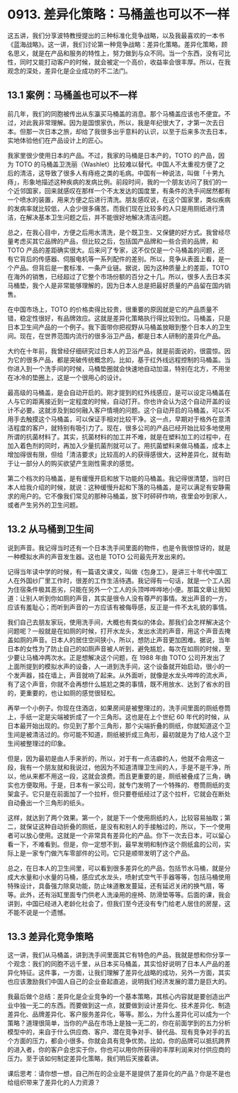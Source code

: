 # 0913. 差异化策略：马桶盖也可以不一样

这五讲，我们分享波特教授提出的三种标准化竞争战略，以及我最喜欢的一本书《蓝海战略》。这一讲，我们讨论第一种竞争战略：差异化策略。差异化策略，顾名思义，就是在产品和服务的特性上，努力做到与众不同。当一个东西，没有可比性，同时又能打动客户的时候，就会被定一个高价，收益率会很丰厚。所以，在我观念的深处，差异化是企业成功的不二法门。

## 13.1 案例：马桶盖也可以不一样

前几年，我们的同胞被传出从东瀛买马桶盖的消息。那个马桶盖应该也不便宜。不过，对此我非常理解。因为是国恨家仇，所以，我是年纪很大了，才第一次去日本。但那一次日本之旅，却给了我很多出乎意料的认识，以至于后来多次去日本，实地体验他们在产品设计上的匠心。

我家里很少使用日本的产品。不过，我家的马桶是日本产的，TOTO 的产品，因为 TOTO 的马桶盖卫洗丽（Washlet）比较难以替代。中国人不太重视方便了之后的清洁，这导致了很多人有痔疮之类的毛病。中国有一种说法，叫做「十男九痔」，形象地描述这种疾病的发病比例。前段时间，我的一个朋友访问了我们的一个近邻国家，回来就感叹在那样一个不太发达的国度里，有条件的洗手间居然都有一个喷水的装置，用来方便之后进行清洗。朋友感叹说，在这个国家里，类似疾病的发病率就比较低，人会少很多痛苦。而我们现在比较多的人只是用厕纸进行清洁，在解决基本卫生问题之后，并不能很好地解决清洁问题。

总之，在我心目中，方便之后用水清洗，是个既卫生、又保健的好方式。我曾经尽量考虑买其它品牌的产品，但比较之后，包括国产品牌和一些合资的品牌，和 TOTO 产品的差距确实很大。后来问了专家，这不仅仅是一个马桶盖的问题，还有它背后的传感器、伺服电机等一系列配件的差别。所以，竞争从表面上看，是一个产品。但背后是一套标准、一条产业链。据说，因为这种质量上的差距，TOTO 在海外的销售，已经超过了它整个市场份额的百分之十几。所以，很多人去日本买马桶垫，我个人是非常能够理解的，因为日本人总是把最好质量的产品留在国内销售。

在中国市场上，TOTO 的价格卖得比较贵，很重要的原因就是它的产品质量不错，稳定性很好，有品牌效应。这就是差异化策略执行得比较到位。马桶盖，只是日本卫生间产品的一个例子。我下面带你把视野从马桶盖放眼到整个日本人的卫生间。现在，在世界范围内流行的很多浴卫产品，都是日本人研制的差异化产品。

大约在十年前，我曾经仔细研究过日本人的卫浴产品，就是前面说的，很震惊。因为它的很多产品，都是突破传统概念的。比如，基于红外线远程控制的马桶盖。当你进入到一个洗手间的时候，马桶垫圈就会快速地自动加温，特别在北方，不用坐在冰冷的垫圈上，这是一个很用心的设计。

最高级的马桶盖，是会自动开启的。刚才提到的红外线感应，是可以设定马桶盖在人与它的距离接近到一定程度的时候，自动打开。你也许会认为这个自动开盖的设计不必要。这就涉及到如何融入客户情境的问题。这个自动开启的马桶盖，可以不用手去触摸这个马桶盖，可以保证手相对比较干净。这一点，早期对于格外在意清洁程度的客户，就特别有吸引力了。现在，很多公司的产品已经开始比较多地使用所谓的抗菌材料了。其实，抗菌材料的加工并不难，就是在塑料加工的过程中，在加入着色剂的同时，再加入少量抗菌剂就可以了。用抗菌塑料来做马桶盖，成本上增加得很有限，但给「清洁要求」比较高的人的获得感很大，这种差异化，就有助于让一部分人的购买欲望产生刚性需求的感觉。

第二个档次的马桶盖，是有缓慢开启和放下功能的马桶盖。我记得很清楚，当时日本人给我介绍的时候，就说：这种缓慢升起和下落的马桶盖，是可以满足有安静需求的用户的。它不像我们常见的那种马桶盖，放下时砰砰作响，夜里会吵到家人，或者产生另外的卫生问题。

## 13.2 从马桶到卫生间

说到声音。我记得当时还有一个日本洗手间里面的物件，也是令我很惊讶的，就是一种模拟水声的声音发生器。这也是 TOTO 公司最先开发出来的。

记得当年读中学的时候，有一篇语文课文，叫做《包身工》，是讲三十年代中国工人在外国纱厂里工作时，很差的工作生活待遇。我记得有一句话，就是一个工人因为住宿条件极其恶劣，只能在另外一个工人的头顶哗哗哗地小便。那篇文章让我知道：让别人听到你如厕的声音，其实是很令人没有尊严的事情。发出声音的一方，应该有羞耻心；而听到声音的一方应该有被侮辱感，反正是一件不太礼貌的事情。

我们自己去朋友家玩，使用洗手间，大概也有类似的体会。那我们会怎样解决这个问题呢？一般就是在如厕的时候，打开水龙头，发出水流的声音，用这个声音去掩盖如厕的声音。日本人的居住空间狭小，所以，想防止声音更加困难。据说，当年日本的女性为了防止自己的如厕声音被人听到，避免尴尬，每次在如厕的时候，至少要让马桶冲两次水。正是想解决这个问题，在 1988 年由 TOTO 公司开发出了上面所提到的模拟水声的设备，人一进到洗手间，这个设备就开始启动，很小的一个发声器，挂在墙上，声音就响了起来。从外面听，就像是水龙头哗哗的流水声，有了这个声音，你就不会再想什么尴尬之类的事情，既不用放水、达到了省水的目的，更重要的，也让如厕的感觉很轻松。

再举一个小例子。你现在住酒店，如果房间是被整理过的，洗手间里面的厕纸卷筒上，手纸一定是尖端被折成了一个三角形。这也是在上个世纪 60 年代的时候，从日本最开始出现的。你见到了那个三角形，那个尖端折叠的厕纸，你就知道这个卫生间是被清洁过的。你可能不知道，厕纸被折成三角形，最初就是为了给人这个卫生间被整理过的印象。

但是，因为最初是由人手来折的，所以，对于有一点洁癖的人，他就不会用这一段，我有一个朋友就和我说过，他因为不知道清理卫生间的人，手是不是干净，所以，他从来都不用这一段，这就会浪费。而且更重要的是，厕纸被叠成了三角，确实也方便取用。于是，日本有一家公司，就专门发明了一个特殊的、卷筒厕纸的支架盒子。它只是在前面加了一个拉杆，但只要卷纸经过了这个拉杆，它就会在断处自动叠出一个三角形的纸头。

这样，就达到了两个效果。第一个，就是下一个使用厕纸的人，比较容易抽取；第二，就保证这种自动折叠的厕纸，是没有和别人的手接触过的，所以，下一个使用者可以放心使用。这就是一个非常具有差异化的产品。你下一次去日本，可以留心看一下，不难看到。但是，你一定想不到，最早发明和制作这个厕纸盒的公司，实际上是一家专门做汽车零部件的公司。它只是顺带发明了这个产品。

总之，在日本人的卫生间里，可以看到很多差异化的产品，包括节水马桶，就是分成大水量和小水量的马桶，感应式水龙头，喷射式空气干手器等等，包括马桶使用特殊设计，具备强力除臭功能，防止味道散发蔓延，还有延迟关闭的换气扇，等等。此外，还有浴缸里面专门供老人洗澡用的座椅、防滑垫等等。后面的课，我会讲到，中国已经进入老龄化社会了，但我们至今还没有专门给老人居住的房屋，这不能不说是一个遗憾。

## 13.3 差异化竞争策略

这一讲，我们从马桶盖，讲到洗手间里面其它有特色的产品，我就是想和你分享一个观念：我们的同胞不远千里，从日本买马桶盖，其实恰好说明了日本人产品的差异化特征。这件事，一方面，让我们理解了差异化战略的成功，另外一方面，其实也应该激励我们中国人自己的企业奋起直追，说明我们经济发展的潜力是巨大的。

我最后做个总结：差异化是企业竞争的一个基本策略，其核心内容就是要创造出产业中独一无二的东西。而要做到这一点，就要做到设计差异化、技术差异化、制造差异化、品牌差异化、客户服务差异化，等等。那么，为什么差异化可以成为一个策略？道理很简单，当你的产品在市场上是独一无二的，你在前面学到的五力分析模型中的，来自于什么供应商、客户、潜在竞争对手、替代品、现有竞争对手的五个方面的压力，都会小很多。你就会具有竞争优势。比如，你的品牌可以抵抗跨界的进入者，你的客户会忠实于你，你也可以用你所获得的丰厚利润来对付供应商的压力。至于该如何制定差异化策略，我们明后天接着讲。

课后思考：请你想一想，自己所在的企业是不是提供了差异化的产品？你是不是也给组织带来了差异化的人力资源？